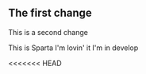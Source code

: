 ## The first change

This is a second change

This is Sparta
I'm lovin' it
I'm in develop

<<<<<<< HEAD
